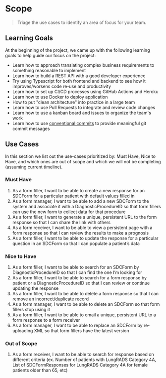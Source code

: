 # Scope

> Triage the use cases to identify an area of focus for your team.

## Learning Goals

At the beginning of the project, we came up with the following learning goals to help guide our focus on the project:

- Learn how to approach translating complex business requirements to something reasonable to implement
- Learn how to build a REST API with a good developer experience
- Try using Typescript for both frontend and backend to see how it improves/worsens code re-use and productivity
- Learn how to set up CI/CD processes using GitHub Actions and Heroku
- Learn how to use Docker to deploy application
- How to put "clean architecture" into practice in a large team
- Learn how to use Pull Requests to integrate and review code changes
- Learn how to use a kanban board and issues to organize the team's work
- Learn how to use [conventional commits](https://www.conventionalcommits.org/en/v1.0.0/#summary) to provide meaningful git commit messages

## Use Cases

In this section we list out the use-cases prioritized by: Must Have, Nice to Have, and which ones are out of scope and which we will not be completing (assuming current timeline).

### Must Have

1. As a form filler, I want to be able to create a new response for an SDCForm for a particular patient with default values filled in
2. As a form manager, I want to be able to add a new SDCForm to the system and associate it with a DiagnosticProcedureID so that form fillers can use the new form to collect data for that procedure
3. As a form filler, I want to generate a unique, persistent URL to the form response so that I can share the link with others
4. As a form receiver, I want to be able to view a persistent page with a form response so that I can review the results to make a prognosis
5. As a form filler, I want to be able to update the response for a particular question in an SDCForm so that I can populate a patient’s data

### Nice to Have

1. As a form filler, I want to be able to search for an SDCForm by DiagnosticProcedureID so that I can find the one I’m looking for
2. As a form filler, I want to be able to search for a form response by patient or a DiagnosticProcedureID so that I can review or continue updating the response
3. As a form filler, I want to be able to delete a form response so that I can remove an incorrect/duplicate record
4. As a form manager, I want to be able to delete an SDCForm so that form fillers stop using it
5. As a form filler, I want to be able to email a unique, persistent URL to a form response to a form receiver
6. As a form manager, I want to be able to replace an SDCForm by re-uploading XML so that form fillers have the latest version

### Out of Scope

1. As a form receiver, I want to be able to search for response based on different criteria (ex. Number of patients with LungRADS Category 4A, List of SDCFormResponses for LungRADS Category 4A for female patients older than 65, etc)
